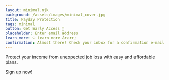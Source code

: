 ```yaml
---
layout: minimal.njk
background: /assets/images/minimal_cover.jpg
title: Payday Protection
tags: minimal
button: Get Early Access 📨
placeholder: Enter email address
learn_more: 💡 Learn more &rarr;
confirmation: Almost there! Check your inbox for a confirmation e-mail.
---
```


Protect your income from unexpected job loss with easy and affordable plans.

Sign up now!
